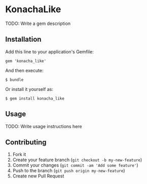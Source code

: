 # KonachaLike

TODO: Write a gem description

## Installation

Add this line to your application's Gemfile:

    gem 'konacha_like'

And then execute:

    $ bundle

Or install it yourself as:

    $ gem install konacha_like

## Usage

TODO: Write usage instructions here

## Contributing

1. Fork it
2. Create your feature branch (`git checkout -b my-new-feature`)
3. Commit your changes (`git commit -am 'Add some feature'`)
4. Push to the branch (`git push origin my-new-feature`)
5. Create new Pull Request
